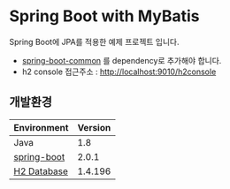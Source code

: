 # Spring Boot with MyBatis
Spring Boot에 JPA를 적용한 예제 프로젝트 입니다.
- [spring-boot-common](https://github.com/joyoungc/spring-boot-sample-project/tree/master/spring-boot-common) 를 dependency로 추가해야 합니다.
- h2 console 접근주소 : [http://localhost:9010/h2console](http://localhost:9010/h2console)

## 개발환경
| Environment |  Version |
| ----- | ----- |
| Java | 1.8 |
| [spring-boot](https://github.com/spring-projects/spring-boot) | 2.0.1 |
| [H2 Database](http://www.h2database.com) | 1.4.196 |
